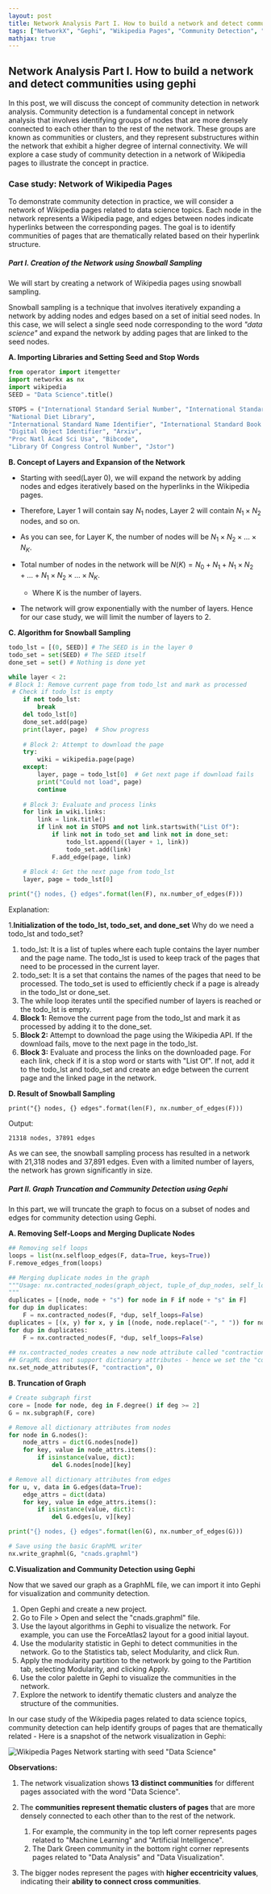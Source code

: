 ```yaml
---
layout: post
title: Network Analysis Part I. How to build a network and detect communities using gephi
tags: ["NetworkX", "Gephi", "Wikipedia Pages", "Community Detection", "Snowball Sampling"]
mathjax: true
---
```


## Network Analysis Part I. How to build a network and detect communities using gephi

In this post, we will discuss the concept of community detection in network analysis. Community detection is a fundamental concept in network analysis that involves identifying groups of nodes that are more densely connected to each other than to the rest of the network. These groups are known as communities or clusters, and they represent substructures within the network that exhibit a higher degree of internal connectivity. We will explore a case study of community detection in a network of Wikipedia pages to illustrate the concept in practice.

### Case study: Network of Wikipedia Pages

To demonstrate community detection in practice, we will consider a network of Wikipedia pages related to data science topics. Each node in the network represents a Wikipedia page, and edges between nodes indicate hyperlinks between the corresponding pages. The goal is to identify communities of pages that are thematically related based on their hyperlink structure.

##### Part I. Creation of the Network using Snowball Sampling

We will start by creating a network of Wikipedia pages using snowball sampling. 

Snowball sampling is a technique that involves iteratively expanding a network by adding nodes and edges based on a set of initial seed nodes. In this case, we will select a single seed node corresponding to the word *"data science"*  and expand the network by adding pages that are linked to the seed nodes.

**A. Importing Libraries and Setting Seed and Stop Words**
```python
from operator import itemgetter 
import networkx as nx
import wikipedia
SEED = "Data Science".title()

STOPS = ("International Standard Serial Number", "International Standard Book Number",
"National Diet Library",
"International Standard Name Identifier", "International Standard Book Number (Identifier)", "Pubmed Identifier", "Pubmed Central",
"Digital Object Identifier", "Arxiv",
"Proc Natl Acad Sci Usa", "Bibcode",
"Library Of Congress Control Number", "Jstor")
```

**B. Concept of Layers and Expansion of the Network**

- Starting with seed(Layer 0), we will expand the network by adding nodes and edges iteratively based on the hyperlinks in the Wikipedia pages.

- Therefore, Layer 1 will contain say $N_1$ nodes, Layer 2 will contain $N_1 \times N_2$ nodes, and so on.

- As you can see, for Layer K, the number of nodes will be $N_1 \times N_2 \times \ldots \times N_K$.

- Total number of nodes in the network will be $N(K) = N_0 + N_1 + N_1 \times N_2 + \ldots + N_1 \times N_2 \times \ldots \times N_K$. 
  - Where K is the number of layers.

- The network will grow exponentially with the number of layers. Hence for our case study, we will limit the number of layers to 2.

**C. Algorithm for Snowball Sampling**
```python
todo_lst = [(0, SEED)] # The SEED is in the layer 0 
todo_set = set(SEED) # The SEED itself
done_set = set() # Nothing is done yet

while layer < 2:
# Block 1: Remove current page from todo_lst and mark as processed
 # Check if todo_lst is empty
    if not todo_lst:
        break
    del todo_lst[0]
    done_set.add(page)
    print(layer, page)  # Show progress
    
    # Block 2: Attempt to download the page
    try:
        wiki = wikipedia.page(page)
    except:
        layer, page = todo_lst[0]  # Get next page if download fails
        print("Could not load", page)
        continue
    
    # Block 3: Evaluate and process links
    for link in wiki.links:
        link = link.title()
        if link not in STOPS and not link.startswith("List Of"):
            if link not in todo_set and link not in done_set:
                todo_lst.append((layer + 1, link))
                todo_set.add(link)
            F.add_edge(page, link)
    
    # Block 4: Get the next page from todo_lst
    layer, page = todo_lst[0]

print("{} nodes, {} edges".format(len(F), nx.number_of_edges(F)))
```
Explanation:

1.**Initialization of the todo_lst, todo_set, and done_set**
Why do we need a todo_lst and todo_set?
   1. todo_lst: It is a list of tuples where each tuple contains the layer number and the page name. The todo_lst is used to keep track of the pages that need to be processed in the current layer.
   2. todo_set: It is a set that contains the names of the pages that need to be processed. The todo_set is used to efficiently check if a page is already in the todo_lst or done_set.
2. The while loop iterates until the specified number of layers is reached or the todo_lst is empty.
3. **Block 1:** Remove the current page from the todo_lst and mark it as processed by adding it to the done_set.
4. **Block 2:** Attempt to download the page using the Wikipedia API. If the download fails, move to the next page in the todo_lst.
5. **Block 3:** Evaluate and process the links on the downloaded page. For each link, check if it is a stop word or starts with "List Of". If not, add it to the todo_lst and todo_set and create an edge between the current page and the linked page in the network.

**D. Result of Snowball Sampling**
```
print("{} nodes, {} edges".format(len(F), nx.number_of_edges(F)))
```
Output:
```
21318 nodes, 37891 edges
```
As we can see, the snowball sampling process has resulted in a network with 21,318 nodes and 37,891 edges. Even with a limited number of layers, the network has grown significantly in size.


##### Part II. Graph Truncation and Community Detection using Gephi

In this part, we will truncate the graph to focus on a subset of nodes and edges for community detection using Gephi.

**A. Removing Self-Loops and Merging Duplicate Nodes**
```python
## Removing self loops
loops = list(nx.selfloop_edges(F, data=True, keys=True))
F.remove_edges_from(loops) 

## Merging duplicate nodes in the graph 
"""Usage: nx.contracted_nodes(graph_object, tuple_of_dup_nodes, self_loops=False)
"""
duplicates = [(node, node + "s") for node in F if node + "s" in F] 
for dup in duplicates:
    F = nx.contracted_nodes(F, *dup, self_loops=False) 
duplicates = [(x, y) for x, y in [(node, node.replace("-", " ")) for node in F] if x != y and y in F] 
for dup in duplicates:
    F = nx.contracted_nodes(F, *dup, self_loops=False) 
    
## nx.contracted_nodes creates a new node attribute called "contraction" whose value is a dictionary
## GrapML does not support dictionary attributes - hence we set the "contraction" to 0
nx.set_node_attributes(F, "contraction", 0)
```

**B. Truncation of Graph**
```python
# Create subgraph first
core = [node for node, deg in F.degree() if deg >= 2]
G = nx.subgraph(F, core)

# Remove all dictionary attributes from nodes
for node in G.nodes():
    node_attrs = dict(G.nodes[node])
    for key, value in node_attrs.items():
        if isinstance(value, dict):
            del G.nodes[node][key]

# Remove all dictionary attributes from edges
for u, v, data in G.edges(data=True):
    edge_attrs = dict(data)
    for key, value in edge_attrs.items():
        if isinstance(value, dict):
            del G.edges[u, v][key]

print("{} nodes, {} edges".format(len(G), nx.number_of_edges(G)))

# Save using the basic GraphML writer
nx.write_graphml(G, "cnads.graphml")
```

**C.Visualization and Community Detection using Gephi**

Now that we saved our graph as a GraphML file, we can import it into Gephi for visualization and community detection.

1. Open Gephi and create a new project.
2. Go to File > Open and select the "cnads.graphml" file.
3. Use the layout algorithms in Gephi to visualize the network. For example, you can use the ForceAtlas2 layout for a good initial layout. 
4. Use the modularity statistic in Gephi to detect communities in the network. Go to the Statistics tab, select Modularity, and click Run.
5. Apply the modularity partition to the network by going to the Partition tab, selecting Modularity, and clicking Apply.
6. Use the color palette in Gephi to visualize the communities in the network.
7. Explore the network to identify thematic clusters and analyze the structure of the communities.

In our case study of the Wikipedia pages related to data science topics, community detection can help identify groups of pages that are thematically related - Here is a snapshot of the network visualization in Gephi:

![Wikipedia Pages Network starting with seed "Data Science"][image-id]

[image-id]: ../files/NetworkAnalysis/cna_ds_wiki_with_eccentricity_nodes.png

**Observations:**

1. The network visualization shows **13 distinct communities** for different pages associated with the word "Data Science".

2. The **communities represent thematic clusters of pages** that are more densely connected to each other than to the rest of the network.
   1. For example, the community in the top left corner represents pages related to "Machine Learning" and "Artificial Intelligence".
   2. The Dark Green community in the bottom right corner represents pages related to "Data Analysis" and "Data Visualization".

3. The bigger nodes represent the pages with **higher eccentricity values**, indicating their **ability to connect cross communities**.